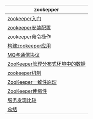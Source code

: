 |zookepper|
|---| 
|[zookeeper入门](zookeeper入门.md)|
|[zookeeper安装配置](zookeeper安装配置.md)|
|[zookeeper命令操作](zookeeper命令.md)|
|[构建zookeeper应用](zookeeper应用.md)|
|[MQ与通信协议](MQ与各种协议)|
|[ZooKeeper管理分布式环境中的数据](ZooKeeper管理分布式环境中的数据.md)|
|[zookeeper机制](zookeeper机制.md)|
|[ZooKeeper一致性原理](ZooKeeper一致性原理.md)|
|[ZooKeeper伸缩性](ZooKeeper伸缩性.md)|
|[服务发现比较](服务发现比较.md)|
|[总结](总结.md)|
